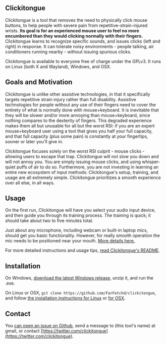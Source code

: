 ## Clickitongue

Clickitongue is a tool that removes the need to physically click mouse buttons, to help people with severe pain from repetitive-strain-injured wrists. **Its goal is for an experienced mouse user to feel no more encumbered than they would clicking normally with their fingers.** Clickitongue learns to recognize specific sounds, and issues clicks (left and right) in response. It can tolerate noisy environments - people talking, air conditioners running nearby - without issuing spurious clicks.

Clickitongue is available to everyone free of charge under the GPLv3. It runs on Linux (both X and Wayland), Windows, and OSX.

## Goals and Motivation

Clickitongue is unlike other assistive technologies, in that it specifically targets repetitive strain injury rather than full disability. Assistive technologies for people without any use of their fingers need to cover the entirety of what is normally done with mouse+keyboard. It is inevitable that they will be slower and/or more annoying than mouse+keyboard, since nothing compares to the dexterity of fingers. This degraded experience makes them all but unusable for all but the worst RSI: if you are an expert mouse+keyboard user using a tool that gives you half your full capacity, and that full capacity (plus some pain) is constantly at your fingertips, sooner or later you'll give in.

Clickitongue focuses solely on the worst RSI culprit - mouse clicks - allowing users to escape that trap. Clickitongue will not slow you down and will not annoy you. You are simply issuing mouse clicks, and using whisper-quiet puffs of air to do so. Furthermore, you are not investing in learning an entire new ecosystem of input methods: Clickitongue's setup, training, and usage are all extremely simple. Clickitongue prioritizes a smooth experience over all else, in all ways.

## Usage

On the first run, Clickitongue will have you select your audio input device, and then guide you through its training process. The training is quick; it should take about two to five minutes total. 

Just about any microphone, including webcam or built-in laptop mics, should get you basic functionality. However, for really smooth operation the mic needs to be positioned near your mouth. [More details here.](https://github.com/FarFetchd/clickitongue#mic-advice)

For more detailed instructions and usage tips, [read Clickitongue's README](https://github.com/FarFetchd/clickitongue#usage).

## Installation

On Windows, [download the latest Windows release](https://github.com/FarFetchd/clickitongue/releases/latest), unzip it, and run the .exe.

On Linux or OSX, `git clone https://github.com/FarFetchd/clickitongue`, and follow [the installation instructions for Linux](https://github.com/FarFetchd/clickitongue#installing-on-linux) or [for OSX](https://github.com/FarFetchd/clickitongue#installing-on-osx).

## Contact

You [can open an issue on Github](https://github.com/FarFetchd/clickitongue/issues/new), send a message to (this tool's name) at gmail, or contact [https://twitter.com/clickitongue](https://twitter.com/clickitongue).
